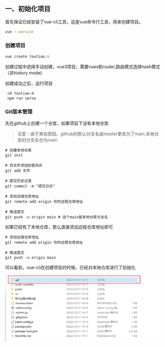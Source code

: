 ## 一、初始化项目

首先保证已经安装了vue-cli工具，这是vue命令行工具，用来创建项目。

```cmd
vue --version
```

### 创建项目

```cmd
vue create toutiao-m
```

创建过程中选择手动创建，vue3项目，需要vuex和router,路由模式选择hash模式（非history mode)

创建成功之后，运行项目

```shell
 cd toutiao-m
 npm run serve
```

### Git版本管理

先在github上创建一个仓库，如果项目下没有本地仓库
> 注意：由于某些原因，github的默认分支名由master更改为了main,本地仓库的分支名也为main

```
# 创建本地仓库
git init

# 将文件添加到暂存区
git add 文件

# 提交历史记录
git commit -m "提交日志"

# 添加远端仓库地址
git remote add origin 你的远程仓库地址

# 推送提交
git push -u origin main # 这个main是本地仓库分支名
```

如果已经有了本地仓库，那么直接添加远程仓库地址即可

```
# 添加远端仓库地址
git remote add origin 你的远程仓库地址

# 推送提交
git push -u origin main
```

可以看到，vue-cli在创建项目的时候，已经对本地仓库进行了初始化

![image-20221017143550751](assets/image-20221017143550751.png)
